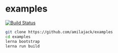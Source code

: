 # examples

[![Build Status](https://travis-ci.com/amilajack/examples.svg?branch=master)](https://travis-ci.com/amilajack/examples)

```bash
git clone https://github.com/amilajack/examples
cd examples
lerna bootstrap
lerna run build
```
